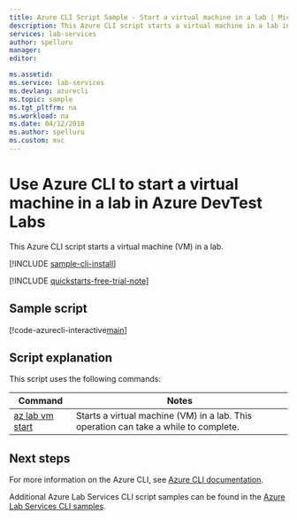 ```yaml
---
title: Azure CLI Script Sample - Start a virtual machine in a lab | Microsoft Docs
description: This Azure CLI script starts a virtual machine in a lab in Azure DevTest Labs. 
services: lab-services
author: spelluru
manager: 
editor: 

ms.assetid:
ms.service: lab-services
ms.devlang: azurecli
ms.topic: sample
ms.tgt_pltfrm: na
ms.workload: na
ms.date: 04/12/2018
ms.author: spelluru
ms.custom: mvc
---
```


# Use Azure CLI to start a virtual machine in a lab in Azure DevTest Labs

This Azure CLI script starts a virtual machine (VM) in a lab. 

[!INCLUDE [sample-cli-install](../../../includes/sample-cli-install.md)]

[!INCLUDE [quickstarts-free-trial-note](../../../includes/quickstarts-free-trial-note.md)]

## Sample script

[!code-azurecli-interactive[main](../../../cli_scripts/devtest-lab/start-connect-virtual-machine-in-lab/start-connect-virtual-machine-in-lab.sh "Start a VM")]


## Script explanation

This script uses the following commands:

| Command | Notes |
|---|---|
| [az lab vm start ](/cli/azure/lab/vm?view=azure-cli-latest#az-lab-vm-start) | Starts a virtual machine (VM) in a lab. This operation can take a while to complete. |

## Next steps

For more information on the Azure CLI, see [Azure CLI documentation](https://docs.microsoft.com/cli/azure).

Additional Azure Lab Services CLI script samples can be found in the [Azure Lab Services CLI samples](../samples-cli.md).
